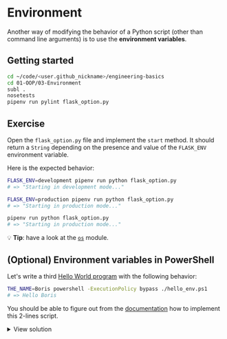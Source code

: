 # Environment

Another way of modifying the behavior of a Python script (other than command line arguments) is to use the **environment variables**.

## Getting started

```bash
cd ~/code/<user.github_nickname>/engineering-basics
cd 01-OOP/03-Environment
subl .
nosetests
pipenv run pylint flask_option.py
```

## Exercise

Open the `flask_option.py` file and implement the `start` method. It should return a `String` depending on the presence and value of the `FLASK_ENV` environment variable.

Here is the expected behavior:

```bash
FLASK_ENV=development pipenv run python flask_option.py
# => "Starting in development mode..."

FLASK_ENV=production pipenv run python flask_option.py
# => "Starting in production mode..."

pipenv run python flask_option.py
# => "Starting in production mode..."
```

:bulb: **Tip**: have a look at the [`os`](https://docs.python.org/3/library/os.html) module.

## (Optional) Environment variables in PowerShell

Let's write a third [Hello World program](https://en.wikipedia.org/wiki/%22Hello,_World!%22_program) with the following behavior:

```bash
THE_NAME=Boris powershell -ExecutionPolicy bypass ./hello_env.ps1
# => Hello Boris
```

You should be able to figure out from the [documentation](https://docs.microsoft.com/powershell/module/microsoft.powershell.core/about/about_environment_variables) how to implement this 2-lines script.

<details><summary markdown="span">View solution
</summary>

```powershell
$name = (Get-Item -Path Env:THE_NAME).value
Write-Output "Hello $name"
```

</details>
